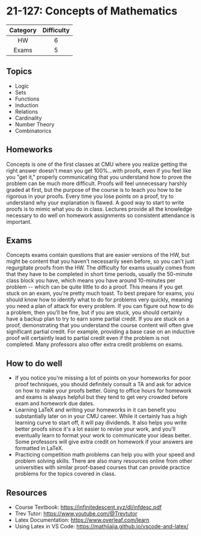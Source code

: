 # 21-127: Concepts of Mathematics 
| Category | Difficulty |
| :------: | :--------: |
|   HW     |     6      |
|  Exams   |     5      |
## Topics
- Logic
- Sets
- Functions
- Induction
- Relations
- Cardinality
- Number Theory
- Combinatorics
## Homeworks

Concepts is one of the first classes at CMU where you realize getting the right answer
doesn't mean you get 100%...with proofs, even if you feel like you "get it," properly
communicating that you understand how to prove the problem can be much more difficult.
Proofs will feel unnecessary harshly graded at first, but the purpose of the course is to 
teach you how to be rigorous in your proofs. Every time you lose points on a proof, try 
to understand why your explanation is flawed. A good way to start to write proofs is to 
mimic what you do in class. Lectures provide all the knowledge necessary to do well
on homework assignments so consistent attendance is important.

## Exams

Concepts exams contain questions that are easier versions of the HW, but might be content that
you haven't necessarily seen before, so you can't just regurgitate proofs from the HW.
The difficulty for exams usually comes from that they have to be completed in short time periods,
usually the 50-minute class block you have, which means you have around 10-minutes per problem --
which can be quite little to do a proof. This means if you get stuck on an exam, you're pretty much
toast. To best prepare for exams, you should know how to identify what to do for problems very quickly,
meaning you need a plan of attack for every problem. If you can figure out how to do a problem,
then you'll be fine, but if you are stuck, you should certainly have a backup plan to try to earn
some partial credit. If you are stuck on a proof, demonstrating that you understand the course content
will often give significant partial credit. For example, providing a base case on an inductive proof 
will certaintly lead to partial credit even if the problem is not completed. Many professors also 
offer extra credit problems on exams.

## How to do well

- If you notice you're missing a lot of points on your homeworks for poor proof techniques,
  you should definitely consult a TA and ask for advice on how to make your proofs better. 
  Going to office hours for homework and exams is always helpful but they tend to get very
  crowded before exam and homework due dates. 
- Learning LaTeX and writing your homeworks in it can benefit you substantially later on in your
  CMU career. While it certainly has a high learning curve to start off, it will pay dividends.
  It also helps you write better proofs since it's a lot easier to revise your work, and you'll
  eventually learn to format your work to communicate your ideas better. Some professors will
  give extra credit on homework if your answers are formatted in LaTeX.
- Practicing competition math problems can help you with your speed and problem solving skills.
  There are also many resources online from other universities with similar proof-based courses
  that can provide practice problems for the topics covered in class. 

## Resources

- Course Textbook: <https://infinitedescent.xyz/dl/infdesc.pdf>
- Trev Tutor: <https://www.youtube.com/@Trevtutor>
- Latex Documentation: <https://www.overleaf.com/learn>
- Using Latex in VS Code: <https://mathjiajia.github.io/vscode-and-latex/>
